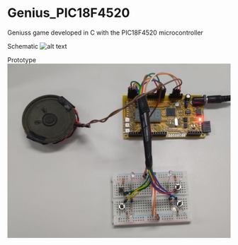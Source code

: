 # Genius_PIC18F4520
 Geniuss game developed in C with the PIC18F4520 microcontroller

Schematic
![alt text](images/Genius_Schematic)

Prototype
![alt text](https://github.com/GustavoSMafra/Genius_PIC18F4520/blob/main/Images/Genius%20PIC18F4520.jpeg)
